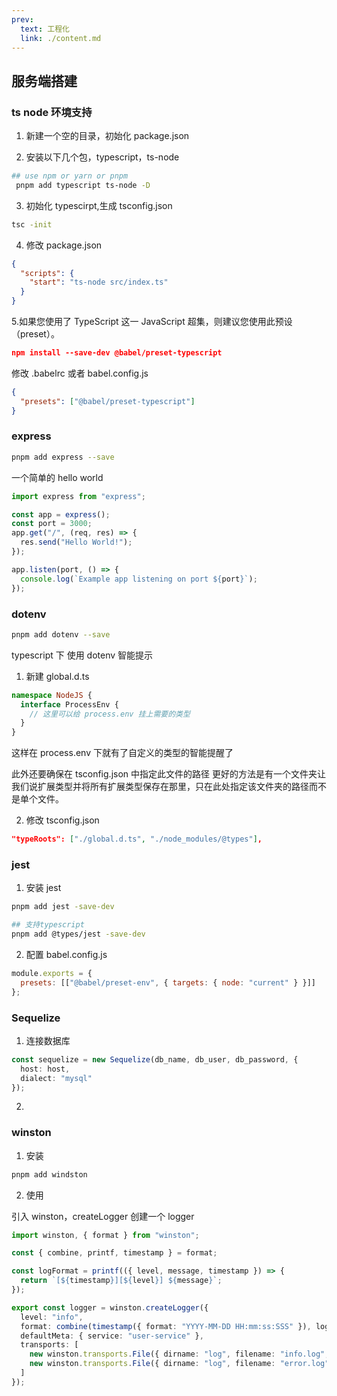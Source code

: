 ```yaml
---
prev:
  text: 工程化
  link: ./content.md
---
```


## 服务端搭建

### ts node 环境支持

1. 新建一个空的目录，初始化 package.json

2. 安装以下几个包，typescript，ts-node

```bash
## use npm or yarn or pnpm
 pnpm add typescript ts-node -D

```

3. 初始化 typescirpt,生成 tsconfig.json

```bash
tsc -init
```

4. 修改 package.json

```json
{
  "scripts": {
    "start": "ts-node src/index.ts"
  }
}
```

5.如果您使用了 TypeScript 这一 JavaScript 超集，则建议您使用此预设（preset）。

```json
npm install --save-dev @babel/preset-typescript
```

修改 .babelrc 或者 babel.config.js

```json
{
  "presets": ["@babel/preset-typescript"]
}
```

### express

```bash
pnpm add express --save
```

一个简单的 hello world

```typescript
import express from "express";

const app = express();
const port = 3000;
app.get("/", (req, res) => {
  res.send("Hello World!");
});

app.listen(port, () => {
  console.log(`Example app listening on port ${port}`);
});
```

### dotenv

```bash
pnpm add dotenv --save
```

typescript 下 使用 dotenv 智能提示

1. 新建 global.d.ts

```typescript
namespace NodeJS {
  interface ProcessEnv {
    // 这里可以给 process.env 挂上需要的类型
  }
}
```

这样在 process.env 下就有了自定义的类型的智能提醒了

此外还要确保在 tsconfig.json 中指定此文件的路径
更好的方法是有一个文件夹让我们说扩展类型并将所有扩展类型保存在那里，只在此处指定该文件夹的路径而不是单个文件。

2. 修改 tsconfig.json

```json
"typeRoots": ["./global.d.ts", "./node_modules/@types"],
```

### jest

1. 安装 jest

```bash
pnpm add jest -save-dev

## 支持typescript
pnpm add @types/jest -save-dev
```

2. 配置 babel.config.js

```javascript
module.exports = {
  presets: [["@babel/preset-env", { targets: { node: "current" } }]]
};
```

### Sequelize

1. 连接数据库

```typescript
const sequelize = new Sequelize(db_name, db_user, db_password, {
  host: host,
  dialect: "mysql"
});
```
2.  

### winston

1. 安装

```bash
pnpm add windston
```

2. 使用

引入 winston，createLogger 创建一个 logger

```typescript
import winston, { format } from "winston";

const { combine, printf, timestamp } = format;

const logFormat = printf(({ level, message, timestamp }) => {
  return `[${timestamp}][${level}] ${message}`;
});

export const logger = winston.createLogger({
  level: "info",
  format: combine(timestamp({ format: "YYYY-MM-DD HH:mm:ss:SSS" }), logFormat),
  defaultMeta: { service: "user-service" },
  transports: [
    new winston.transports.File({ dirname: "log", filename: "info.log", level: "info" }),
    new winston.transports.File({ dirname: "log", filename: "error.log", level: "error" })
  ]
});
```

